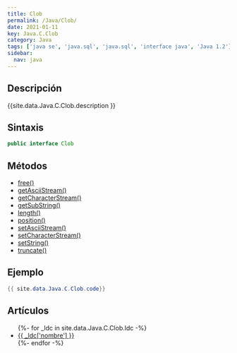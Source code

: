 ```yaml
---
title: Clob
permalink: /Java/Clob/
date: 2021-01-11
key: Java.C.Clob
category: Java
tags: ['java se', 'java.sql', 'java.sql', 'interface java', 'Java 1.2']
sidebar: 
  nav: java
---
```


## Descripción
{{site.data.Java.C.Clob.description }}

## Sintaxis
~~~java
public interface Clob
~~~

## Métodos
* [free()](/Java/Clob/free/)
* [getAsciiStream()](/Java/Clob/getAsciiStream/)
* [getCharacterStream()](/Java/Clob/getCharacterStream/)
* [getSubString()](/Java/Clob/getSubString/)
* [length()](/Java/Clob/length/)
* [position()](/Java/Clob/position/)
* [setAsciiStream()](/Java/Clob/setAsciiStream/)
* [setCharacterStream()](/Java/Clob/setCharacterStream/)
* [setString()](/Java/Clob/setString/)
* [truncate()](/Java/Clob/truncate/)

## Ejemplo
~~~java
{{ site.data.Java.C.Clob.code}}
~~~

## Artículos
<ul>
{%- for _ldc in site.data.Java.C.Clob.ldc -%}
   <li>
       <a href="{{_ldc['url'] }}">{{ _ldc['nombre'] }}</a>
   </li>
{%- endfor -%}
</ul>
